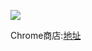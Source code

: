 ![](https://img.alicdn.com/tfs/TB1y6.0YVP7gK0jSZFjXXc5aXXa-128-128.png)

Chrome商店:[地址](https://chrome.google.com/webstore/detail/lp-%E4%BA%8C%E7%BB%B4%E7%A0%81%E7%94%9F%E6%88%90%E5%99%A8/phgkgnkljjfoogppgeghjnmlhcebomoo?spm=ata.13261165.0.0.60447154gjNATp)
